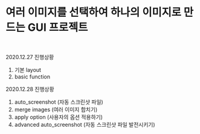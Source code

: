 <h1> 여러 이미지를 선택하여 하나의 이미지로 만드는 GUI 프로젝트 </h1> <br>

2020.12.27 진행상황
1. 기본 layout
2. basic function

2020.12.28 진행상황
1. auto_screenshot (자동 스크린샷 파일)
2. merge images (여러 이미지 합치기)
3. apply option (사용자의 옵션 적용하기)
4. advanced auto_screenshot (자동 스크린샷 파일 발전시키기)
